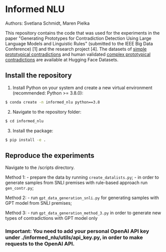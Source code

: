 # Informed NLU
Authors: Svetlana Schmidt, Maren Pielka

This repository contains the code that was used for the experiments in the paper "Generating Prototypes for Contradiction Detection Using Large Language Models and Linguistic Rules" (submitted to the IEEE Big Data Conference) [1] and the research project [4]. 
The datasets of [simple prototypical contradictions](https://huggingface.co/datasets/SvetaPetrush/prototypical_contradictions_ant_neg_num) and human validated [complex prototypical contradictions](https://huggingface.co/datasets/SvetaPetrush/prototypical_contradictions) are available at Hugging Face Datasets.

## Install the repository
1. Install Python on your system and create a new virtual environment (recommended: Python >= 3.8.0):
```bash
$ conda create -n informed_nlu python==3.8
```
2. Navigate to the repository folder:
```bash
$ cd informed_nlu
```
3. Install the package:
```bash
$ pip install -e .
```

## Reproduce the experiments
Navigate to the /scripts directory.

Method 1: 
    - prepare the data by running `create_datalists.py`;
    - in order to generate samples from SNLI premises with rule-based approach run `gen_contr.py`;

Method 2:
    - run `gpt_data_generation_snli.py` for generating samples with GPT model from SNLI premises;

Method 3:
    - run `gpt_data_generation_method_3.py` in order to generate new types of contradictions with GPT model only

### Important: You need to add your personal OpenAI API key under ./informed_nlu/utils/api_key.py, in order to make requests to the OpenAI API.

